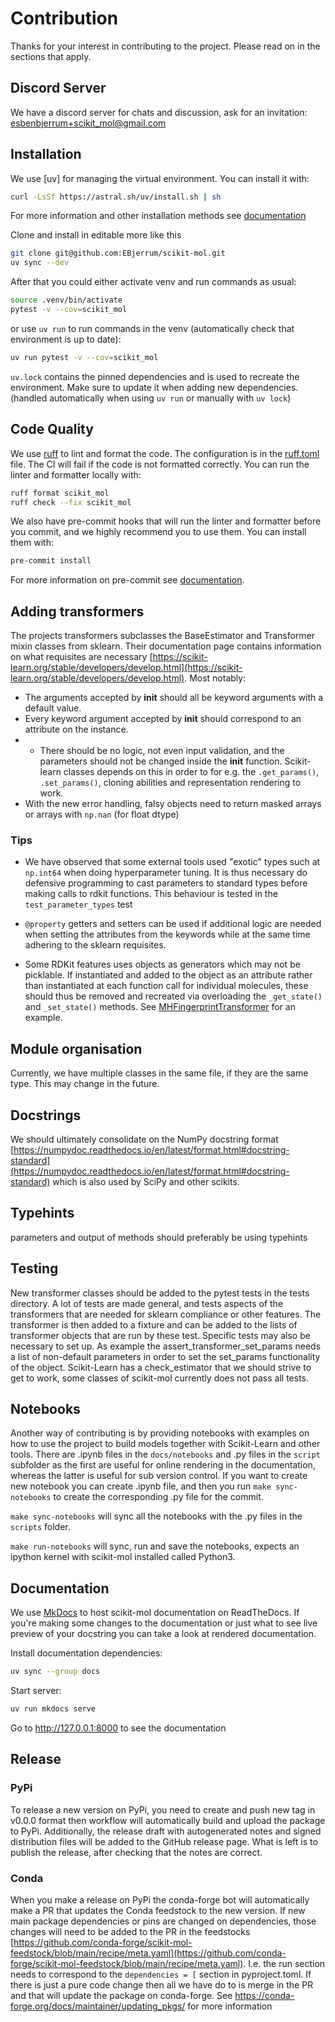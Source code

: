 # Contribution

Thanks for your interest in contributing to the project. Please read on in the sections that apply.

## Discord Server

We have a discord server for chats and discussion, ask for an invitation: esbenbjerrum+scikit_mol@gmail.com

## Installation

We use [uv] for managing the virtual environment. You can install it with:

```sh
curl -LsSf https://astral.sh/uv/install.sh | sh
```

For more information and other installation methods see [documentation](https://docs.astral.sh/uv/)

Clone and install in editable more like this

```sh
git clone git@github.com:EBjerrum/scikit-mol.git
uv sync --dev
```

After that you could either activate venv and run commands as usual:

```sh
source .venv/bin/activate
pytest -v --cov=scikit_mol
```

or use `uv run` to run commands in the venv (automatically check that environment is up to date):

```sh
uv run pytest -v --cov=scikit_mol
```

`uv.lock` contains the pinned dependencies and is used to recreate the environment. Make sure to update it when adding new dependencies. (handled automatically when using `uv run` or manually with `uv lock`)

## Code Quality

We use [ruff](https://github.com/astral-sh/ruff) to lint and format the code. The configuration is in the [ruff.toml](https://github.com/EBjerrum/scikit-mol/blob/main/ruff.toml) file. The CI will fail if the code is not formatted correctly. You can run the linter and formatter locally with:

```sh
ruff format scikit_mol
ruff check --fix scikit_mol
```

We also have pre-commit hooks that will run the linter and formatter before you commit, and we highly recommend you to use them. You can install them with:

```sh
pre-commit install
```

For more information on pre-commit see [documentation](https://pre-commit.com/).

## Adding transformers

The projects transformers subclasses the BaseEstimator and Transformer mixin classes from sklearn. Their documentation page contains information on what requisites are necessary [https://scikit-learn.org/stable/developers/develop.html](https://scikit-learn.org/stable/developers/develop.html). Most notably:

- The arguments accepted by **init** should all be keyword arguments with a default value.
- Every keyword argument accepted by **init** should correspond to an attribute on the instance.
- - There should be no logic, not even input validation, and the parameters should not be changed inside the **init** function.
    Scikit-learn classes depends on this in order to for e.g. the `.get_params()`, `.set_params()`, cloning abilities and representation rendering to work.
- With the new error handling, falsy objects need to return masked arrays or arrays with `np.nan` (for float dtype)

### Tips

- We have observed that some external tools used "exotic" types such at `np.int64` when doing hyperparameter tuning. It is thus necessary do defensive programming to cast parameters to standard types before making calls to rdkit functions. This behaviour is tested in the `test_parameter_types` test

- `@property` getters and setters can be used if additional logic are needed when setting the attributes from the keywords while at the same time adhering to the sklearn requisites.

- Some RDKit features uses objects as generators which may not be picklable. If instantiated and added to the object as an attribute rather than instantiated at each function call for individual molecules, these should thus be removed and recreated via overloading the `_get_state()` and `_set_state()` methods. 
  See [MHFingerprintTransformer](https://github.com/EBjerrum/scikit-mol/blob/main/scikit_mol/fingerprints/minhash.py#L11) for an example.

## Module organisation

Currently, we have multiple classes in the same file, if they are the same type. This may change in the future.

## Docstrings

We should ultimately consolidate on the NumPy docstring format [https://numpydoc.readthedocs.io/en/latest/format.html#docstring-standard](https://numpydoc.readthedocs.io/en/latest/format.html#docstring-standard) which is also used by SciPy and other scikits.

## Typehints

parameters and output of methods should preferably be using typehints

## Testing

New transformer classes should be added to the pytest tests in the tests directory. A lot of tests are made general, and tests aspects of the transformers that are needed for sklearn compliance or other features. The transformer is then added to a fixture and can be added to the lists of transformer objects that are run by these test. Specific tests may also be necessary to set up. As example the assert_transformer_set_params needs a list of non-default parameters in order to set the set_params functionality of the object.
Scikit-Learn has a check_estimator that we should strive to get to work, some classes of scikit-mol currently does not pass all tests.

## Notebooks

Another way of contributing is by providing notebooks with examples on how to use the project to build models together with Scikit-Learn and other tools. There are .ipynb files in the `docs/notebooks` and .py files in the `script` subfolder as the first are useful for online rendering in the documentation, whereas the latter is useful for sub version control.
If you want to create new notebook you can create .ipynb file, and then you run `make sync-notebooks` to create the corresponding .py file for the commit.

`make sync-notebooks` will sync all the notebooks with the .py files in the `scripts` folder.

`make run-notebooks` will sync, run and save the notebooks, expects an ipython kernel with scikit-mol installed called Python3.

## Documentation

We use [MkDocs](https://www.mkdocs.org/) to host scikit-mol documentation on ReadTheDocs. If you're making some changes to the documentation or just what to see live preview of your docstring you can take a look at rendered documentation.

Install documentation dependencies:

```sh
uv sync --group docs
```

Start server:

```sh
uv run mkdocs serve
```

Go to http://127.0.0.1:8000 to see the documentation

## Release

### PyPi

To release a new version on PyPi, you need to create and push new tag in v0.0.0 format then workflow will automatically build and upload the package to PyPi. Additionally, the release draft with autogenerated notes and signed distribution files will be added to the GitHub release page. What is left is to publish the release, after checking that the notes are correct.

### Conda

When you make a release on PyPi the conda-forge bot will automatically make a PR that updates the Conda feedstock to the new version. If new main package dependencies or pins are changed on dependencies, those changes will need to be added to the PR in the feedstocks [https://github.com/conda-forge/scikit-mol-feedstock/blob/main/recipe/meta.yaml](https://github.com/conda-forge/scikit-mol-feedstock/blob/main/recipe/meta.yaml). I.e. the run section needs to correspond to the `dependencies = [` section in pyproject.toml. If there is just a pure code change then all we have do to is merge in the PR and that will update the package on conda-forge. See https://conda-forge.org/docs/maintainer/updating_pkgs/ for more information
